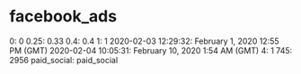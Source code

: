 # facebook_ads

0: 0
0.25: 0.33
0.4: 0.4
1: 1
2020-02-03 12:29:32: February 1, 2020 12:55 PM (GMT)
2020-02-04 10:05:31: February 10, 2020 1:54 AM (GMT)
4: 1
745: 2956
paid_social: paid_social